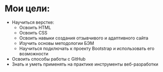 # Мои цели:

- Научиться верстке:
    - Освоить HTML
    - Освоить CSS
    - Освоить навыки создания отзывчивого и адаптивного сайта
    - Изучить основы методологии БЭМ
    - Научиться подключать к проекту Bootstrap и использовать его возможности
- Освоить способы работы с GitHub
- Знать и уметь применять на практике инструменты веб-разработки